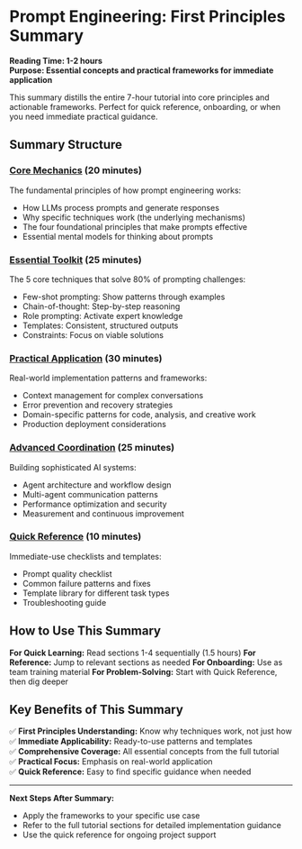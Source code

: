 # Prompt Engineering: First Principles Summary

**Reading Time: 1-2 hours**  
**Purpose: Essential concepts and practical frameworks for immediate application**

This summary distills the entire 7-hour tutorial into core principles and actionable frameworks. Perfect for quick reference, onboarding, or when you need immediate practical guidance.

## Summary Structure

### [Core Mechanics](01-core-mechanics.md) (20 minutes)
The fundamental principles of how prompt engineering works:
- How LLMs process prompts and generate responses
- Why specific techniques work (the underlying mechanisms)
- The four foundational principles that make prompts effective
- Essential mental models for thinking about prompts

### [Essential Toolkit](02-essential-toolkit.md) (25 minutes)
The 5 core techniques that solve 80% of prompting challenges:
- Few-shot prompting: Show patterns through examples
- Chain-of-thought: Step-by-step reasoning
- Role prompting: Activate expert knowledge
- Templates: Consistent, structured outputs
- Constraints: Focus on viable solutions

### [Practical Application](03-practical-application.md) (30 minutes)
Real-world implementation patterns and frameworks:
- Context management for complex conversations
- Error prevention and recovery strategies
- Domain-specific patterns for code, analysis, and creative work
- Production deployment considerations

### [Advanced Coordination](04-advanced-coordination.md) (25 minutes)
Building sophisticated AI systems:
- Agent architecture and workflow design
- Multi-agent communication patterns
- Performance optimization and security
- Measurement and continuous improvement

### [Quick Reference](05-quick-reference.md) (10 minutes)
Immediate-use checklists and templates:
- Prompt quality checklist
- Common failure patterns and fixes
- Template library for different task types
- Troubleshooting guide

## How to Use This Summary

**For Quick Learning:** Read sections 1-4 sequentially (1.5 hours)
**For Reference:** Jump to relevant sections as needed
**For Onboarding:** Use as team training material
**For Problem-Solving:** Start with Quick Reference, then dig deeper

## Key Benefits of This Summary

✅ **First Principles Understanding:** Know why techniques work, not just how  
✅ **Immediate Applicability:** Ready-to-use patterns and templates  
✅ **Comprehensive Coverage:** All essential concepts from the full tutorial  
✅ **Practical Focus:** Emphasis on real-world application  
✅ **Quick Reference:** Easy to find specific guidance when needed  

---

**Next Steps After Summary:**
- Apply the frameworks to your specific use case
- Refer to the full tutorial sections for detailed implementation guidance
- Use the quick reference for ongoing project support